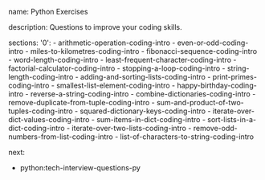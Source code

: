 name: Python Exercises

description: Questions to improve your coding skills.

sections:
  '0':
      - arithmetic-operation-coding-intro
      - even-or-odd-coding-intro
      - miles-to-kilometres-coding-intro
      - fibonacci-sequence-coding-intro
      - word-length-coding-intro
      - least-frequent-character-coding-intro
      - factorial-calculator-coding-intro
      - stopping-a-loop-coding-intro
      - string-length-coding-intro
      - adding-and-sorting-lists-coding-intro
      - print-primes-coding-intro
      - smallest-list-element-coding-intro
      - happy-birthday-coding-intro
      - reverse-a-string-coding-intro
      - combine-dictionaries-coding-intro
      - remove-duplicate-from-tuple-coding-intro
      - sum-and-product-of-two-tuples-coding-intro
      - squared-dictionary-keys-coding-intro
      - iterate-over-dict-values-coding-intro
      - sum-items-in-dict-coding-intro
      - sort-lists-in-a-dict-coding-intro
      - iterate-over-two-lists-coding-intro
      - remove-odd-numbers-from-list-coding-intro
      - list-of-characters-to-string-coding-intro

next:
  - python:tech-interview-questions-py
